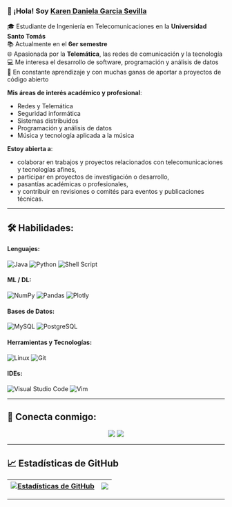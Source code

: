 ### 👋 ¡Hola! Soy [Karen Daniela Garcia Sevilla](https://github.com/karen064)

🎓 Estudiante de Ingeniería en Telecomunicaciones en la **Universidad Santo Tomás**  
📚 Actualmente en el **6er semestre**  
🌐 Apasionada por la **Telemática**, las redes de comunicación y la tecnología  
💻 Me interesa el desarrollo de software, programación y análisis de datos  
🚀 En constante aprendizaje y con muchas ganas de aportar a proyectos de código abierto

**Mis áreas de interés académico y profesional**:
- Redes y Telemática
- Seguridad informática
- Sistemas distribuidos
- Programación y análisis de datos
- Música y tecnología aplicada a la música

**Estoy abierta a**:

- colaborar en trabajos y proyectos relacionados con telecomunicaciones y tecnologías afines,
- participar en proyectos de investigación o desarrollo,
- pasantías académicas o profesionales,
- y contribuir en revisiones o comités para eventos y publicaciones técnicas.


---

## 🛠️ Habilidades:

#### Lenguajes:

![Java](https://img.shields.io/badge/Java-ED8B00?style=for-the-badge&logo=java&logoColor=white)
![Python](https://img.shields.io/badge/Python-3776AB?style=for-the-badge&logo=python&logoColor=white)
![Shell Script](https://img.shields.io/badge/Shell_Script-121011?style=for-the-badge&logo=gnu-bash&logoColor=white)


#### ML / DL:


![NumPy](https://img.shields.io/badge/numpy-%23013243.svg?style=for-the-badge&logo=numpy&logoColor=white)
![Pandas](https://img.shields.io/badge/pandas-%23150458.svg?style=for-the-badge&logo=pandas&logoColor=white)
![Plotly](https://img.shields.io/badge/Plotly-%233F4F75.svg?style=for-the-badge&logo=plotly&logoColor=white)

#### Bases de Datos:

![MySQL](https://img.shields.io/badge/MySQL-00000F?style=for-the-badge&logo=mysql&logoColor=white)
![PostgreSQL](https://img.shields.io/badge/PostgreSQL-316192?style=for-the-badge&logo=postgresql&logoColor=white)

#### Herramientas y Tecnologías:

![Linux](https://img.shields.io/badge/Linux-FCC624?style=for-the-badge&logo=linux&logoColor=black)
![Git](https://img.shields.io/badge/GIT-E44C30?style=for-the-badge&logo=git&logoColor=white)

#### IDEs:

![Visual Studio Code](https://img.shields.io/badge/Visual%20Studio%20Code-0078d7.svg?style=for-the-badge&logo=visual-studio-code&logoColor=white)
![Vim](https://img.shields.io/badge/VIM-%2311AB00.svg?style=for-the-badge&logo=vim&logoColor=white)

---

## 🤝 Conecta conmigo:

<p align="center">
<a href="[https://twitter.com/themlphdstudent](https://www.instagram.com/karen._.g16?igsh=MW54M3h6andoNmE4dw==)"><img src="https://img.shields.io/badge/twitter-%231DA1F2.svg?&style=for-the-badge&logo=twitter&logoColor=white&color=black" /></a>
<a href="https://instagram.com/themlphdstudent"><img src="https://img.shields.io/badge/instagram-%2312100E.svg?&style=for-the-badge&logo=instagram&logoColor=white&color=black" /></a>
</p>

---

## 📈 Estadísticas de GitHub

| <a href="https://github.com/anuraghazra/github-readme-stats"><img align="center" src="https://github-readme-stats.vercel.app/api?username=karen064&show_icons=true&include_all_commits=true&theme=buefy&hide_border=true" alt="Estadísticas de GitHub" /></a> | <a href="https://github.com/anuraghazra/github-readme-stats"><img align="center" src="https://github-readme-stats.vercel.app/api/top-langs/?username=karen064&layout=compact&theme=buefy&hide_border=true" /></a> |
| ------------- | ------------- |

---
